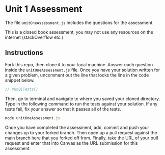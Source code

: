 # Unit 1 Assessment

The file `unitOneAssessment.js` includes the questions for the assessment.

This is a closed book assessment, you may not use any resources on the internet (stackOverflow etc.)

## Instructions

Fork this repo, then clone it to your local machine.  Answer each question inside the `unitOneAssessment.js` file.  Once you have your solution written for a given problem, uncomment out the line that looks the line in the code snippet below.

```js
// runQ1Tests()
```

Then, go to terminal and navigate to where you saved your cloned directory.  Type in the following command to run the tests against your solution.  If any tests fail, fix your answer so that it passes all of the tests.

```js
node unitOneAssessment.js
```

Once you have completed the assessment, add, commit and push your changes up to your forked branch.  Then open up a pull request against the main branch here that you forked off from.  Finally, take the URL of your pull request and enter that into Canvas as the URL submission for this assessment.
